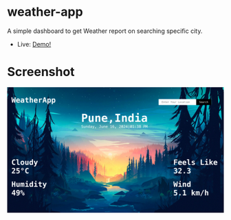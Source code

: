 # weather-app

A simple dashboard to get Weather report on searching specific city.

- Live: [Demo!](https://weather-glance.netlify.app/) 

# Screenshot

![](./assets/Screenshot.png)